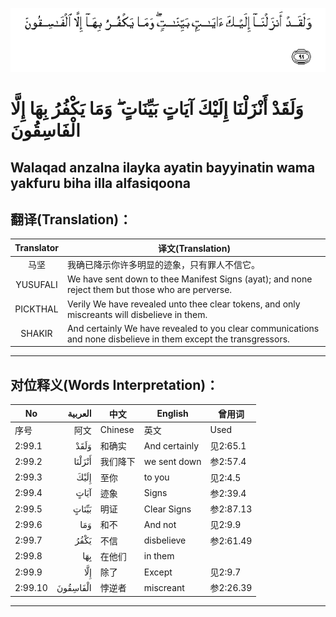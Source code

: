 ![002:099](images/002_099.gif)

#   وَلَقَدْ أَنْزَلْنَا إِلَيْكَ آيَاتٍ بَيِّنَاتٍ ۖ وَمَا يَكْفُرُ بِهَا إِلَّا الْفَاسِقُونَ 

## Walaqad anzalna ilayka ayatin bayyinatin wama yakfuru biha illa alfasiqoona

## 翻译(Translation)：

| Translator | 译文(Translation)                                            |
|:----------:| ------------------------------------------------------------ |
| 马坚       | 我确已降示你许多明显的迹象，只有罪人不信它。                 |
| YUSUFALI   | We have sent down to thee Manifest Signs (ayat); and none reject them but those who are perverse. |
| PICKTHAL   | Verily We have revealed unto thee clear tokens, and only miscreants will disbelieve in them. |
| SHAKIR     | And certainly We have revealed to you clear communications and none disbelieve in them except the transgressors. |

---

## 对位释义(Words Interpretation)：

| No      |  العربية | 中文     | English       | 曾用词    |
| ------- | -------: | -------- | ------------- | --------- |
| 序号    |     阿文 | Chinese  | 英文          | Used      |
| 2:99.1  |     وَلَقَدْ | 和确实   | And certainly | 见2:65.1  |
| 2:99.2  |   أَنْزَلْنَا | 我们降下 | we sent down  | 参2:57.4  |
| 2:99.3  |     إِلَيْكَ | 至你     | to you        | 见2:4.5   |
| 2:99.4  |     آيَاتٍ | 迹象     | Signs         | 参2:39.4  |
| 2:99.5  |    بَيِّنَاتٍ | 明证     | Clear Signs   | 参2:87.13 |
| 2:99.6  |      وَمَا | 和不     | And not       | 见2:9.9   |
| 2:99.7  |     يَكْفُرُ | 不信     | disbelieve    | 参2:61.49 |
| 2:99.8  |      بِهَا | 在他们   | in them       |           |
| 2:99.9  |      إِلَّا | 除了     | Except        | 见2:9.7   |
| 2:99.10 | الْفَاسِقُونَ | 悖逆者   | miscreant     | 参2:26.39 |

---
